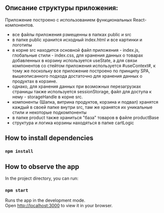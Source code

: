 ## Описание структуры приложения:
Приложение построено с использованием функциональных React-компонентов.
- все файлы приложения рзмещенны в папках public и src
- в папке public хранится исходный index.html и все картинки и логотипы
- в корне src находится основной файл приложения - index.js,
глобальные стили - index.css, для хранения данных о товарах добавленных в корзину
используется useState, а для связи компонентов со стейтом приложения
используется #useContext#, к тому же поскольку все приложение построено по принципу SPA,
вышеописанного подхода достаточно для хранения данных о продуктах в корзине.
- однако, для хранения данных при возможных перезагрузках страницы также используется
sessionStorage, файл для доступа к нему - storageHandle в корне src.
- компоненты (Шапка, витрина продуктов, корзина и подвал) хранятся
каждый в своей папке внутри src, там же хранятся их уникальные стили и некоторые подкомпоненты
- в папке product также храниться "база" товаров в файле productBase
- структура и логика корзины находяться в папке cartLogic

## How to install dependencies

### `npm install`

## How to observe the app

In the project directory, you can run:

### `npm start`

Runs the app in the development mode.\
Open [http://localhost:3000](http://localhost:3000) to view it in your browser.
